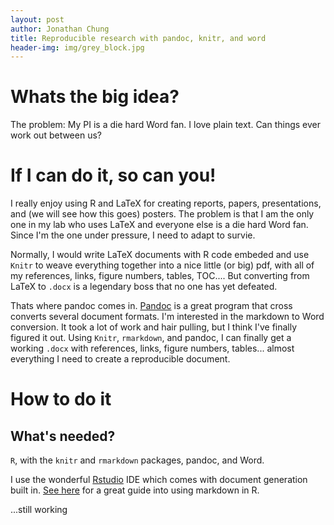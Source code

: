 ```yaml
---
layout: post
author: Jonathan Chung
title: Reproducible research with pandoc, knitr, and word
header-img: img/grey_block.jpg
---
```


# Whats the big idea?

The problem: My PI is a die hard Word fan. I love plain text. Can things ever
work out between us?

# If I can do it, so can you!

I really enjoy using R and LaTeX for creating reports, papers, presentations, and (we will see how this goes) posters. The problem is that I am the only one in my lab who uses LaTeX and everyone else is a die hard Word fan. Since I'm the one under pressure, I need to adapt to survie.

Normally, I would write LaTeX documents with R code embeded and use `Knitr` to weave everything together into a nice little (or big) pdf, with all of my references, links, figure numbers, tables, TOC.... But converting from LaTeX to `.docx` is a legendary boss that no one has yet defeated.

Thats where pandoc comes in. [Pandoc](http://johnmacfarlane.net/pandoc/) is a great program that cross converts several document formats. I'm interested in the markdown to Word conversion. It took a lot of work and hair pulling, but I think I've finally figured it out. Using `Knitr`, `rmarkdown`, and pandoc, I can finally get a working `.docx` with references, links, figure numbers, tables... almost everything I need to create a reproducible document.

# How to do it

## What's needed?

`R`, with the `knitr` and `rmarkdown` packages, pandoc, and Word.

I use the wonderful [Rstudio](http://www.rstudio.com/) IDE which comes with document generation built in. [See here](http://rmarkdown.rstudio.com/) for a great guide into using markdown in R.

...still working
